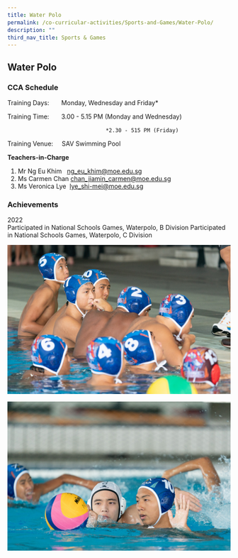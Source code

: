 ```yaml
---
title: Water Polo
permalink: /co-curricular-activities/Sports-and-Games/Water-Polo/
description: ""
third_nav_title: Sports & Games
---
```

## Water Polo

  

### CCA Schedule
Training Days:       Monday, Wednesday and Friday\*  

Training Time:       3.00 - 5.15 PM (Monday and Wednesday) 

                                   *2.30 - 515 PM (Friday)

Training Venue:     SAV Swimming Pool 

[](mailto:lye_shi-mei@moe.edu.sg)

**Teachers-in-Charge**

1.  Mr Ng Eu Khim   [ng\_eu\_khim@moe.edu.sg](mailto:ng_eu_khim@moe.edu.sg)
2.  Ms Carmen Chan [chan\_jiamin\_carmen@moe.edu.sg](mailto:chan_jiamin_carmen@moe.edu.sg)  
3.  Ms Veronica Lye  [lye\_shi-mei@moe.edu.sg](mailto:lye_shi-mei@moe.edu.sg)

  
### Achievements  
2022  
Participated in National Schools Games, Waterpolo, B Division Participated in National Schools Games, Waterpolo, C Division

![](/images/2022_04_14_NSG%202022%20Water%20Polo_Photo%20By%20Colin%20ONG-04443.jpeg)

![](/images/2022_04_14_NSG%202022%20Water%20Polo_Photo%20By%20Colin%20ONG-04594.jpeg)